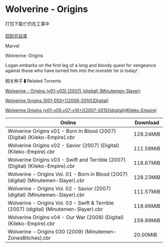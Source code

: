 # Wolverine - Origins

打包下载📦仍在工事中

[回到总目录](/Catalogs.md)

Marvel

Wolverine: Origins

Logan embarks on the first leg of a long and bloody quest for vengeance against those who have turned him into the monster he is today!





相关种子⬇Related Torrents

[Wolverine - Origins (v01-v03) (2007) (digital) (Minutemen-Slayer)](https://github.com/alicewish/markdown/blob/master/torrent/Wolverine---Origins--v01-v03---2007---digital---Minutemen-Slayer.md)

[Wolverine Origins (001-050+)(2006-2010)(Digital)](https://github.com/alicewish/markdown/blob/master/torrent/Wolverine-Origins--001-050---2006-2010--Digital.md)

[Wolverine Origins (v01-v05,v07-v10+)(2007-2015)(digital)(Kileko-Empire)](https://github.com/alicewish/markdown/blob/master/torrent/Wolverine-Origins--v01-v05-v07-v10---2007-2015--digital--Kileko-Empire.md)

Online | Download
--- | ---
Wolverine Origins v01 - Born In Blood (2007) (Digital) (Kileko-Empire).cbr | 128.24MiB
Wolverine Origins v02 - Savior (2007) (Digital) (Kileko-Empire).cbr | 111.58MiB
Wolverine Origins v03 - Swift and Terrible (2007) (Digital) (Kileko-Empire).cbr | 118.67MiB
Wolverine - Origins Vol. 01 - Born in Blood (2007) (digital) (Minutemen-Slayer).cbr | 128.23MiB
Wolverine - Origins Vol. 02 - Savior (2007) (digital) (Minutemen-Slayer).cbr | 111.57MiB
Wolverine - Origins Vol. 03 - Swift & Terrible (2007) (digital) (Minutemen-Slayer).cbr | 118.66MiB
Wolverine Origins v04 - Our War (2008) (Digital) (Kileko-Empire).cbr | 159.89MiB
Wolverine - Origins 030 (2009) (Minutemen-ZonesBitches).cbr | 20.00MiB